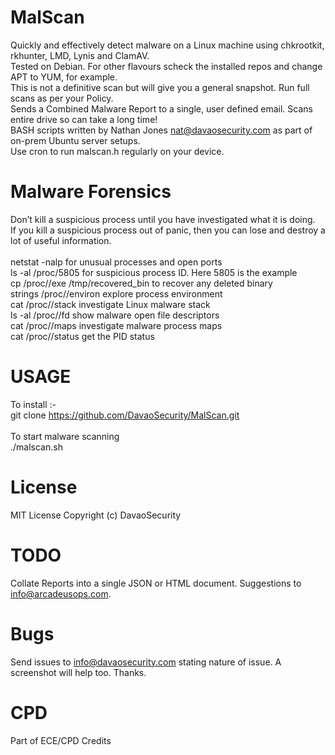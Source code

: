 # MalScan
 Quickly and effectively detect malware on a Linux machine using chkrootkit, rkhunter, LMD, Lynis and ClamAV. <br/>
 Tested on Debian. For other flavours scheck the installed repos and change APT to YUM, for example. <br/>
 This is not a definitive scan but will give you a general snapshot. Run full scans as per your Policy. <br/>
 Sends a Combined Malware Report to a single, user defined email. Scans entire drive so can take a long time! <br/>
 BASH scripts written by Nathan Jones nat@davaosecurity.com as part of on-prem Ubuntu server setups. <br/>
 Use cron to run malscan.h regularly on your device. <br/>

# Malware Forensics
Don’t kill a suspicious process until you have investigated what it is doing. <br/>
If you kill a suspicious process out of panic, then you can lose and destroy a lot of useful information. <br/>
<br/>
netstat -nalp                           for unusual processes and open ports <br/>
ls -al /proc/5805                       for suspicious process ID. Here 5805 is the example <br/>
cp /proc/<PID>/exe /tmp/recovered_bin   to recover any deleted binary <br/>
strings /proc/<PID>/environ             explore process environment <br/>
cat /proc/<PID>/stack                   investigate Linux malware stack <br/>
ls -al /proc/<PID>/fd                   show malware open file descriptors <br/>
cat /proc/<PID>/maps                    investigate malware process maps <br/>
cat /proc/<PID>/status                  get the PID status <br/>

# USAGE
To install :- <br/>
git clone https://github.com/DavaoSecurity/MalScan.git <br/>
<br/>
To start malware scanning  <br/>
./malscan.sh <br/>

# License
MIT License
Copyright (c) DavaoSecurity

# TODO
Collate Reports into a single JSON or HTML document. Suggestions to info@arcadeusops.com.

# Bugs
Send issues to info@davaosecurity.com stating nature of issue. A screenshot will help too. Thanks.

# CPD
Part of ECE/CPD Credits
